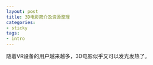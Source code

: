 ```yaml
---
layout: post
title: 3D电影简介及资源整理
categories:
- sticky
tags:
- intro
---
```


随着VR设备的用户越来越多，3D电影似乎又可以发光发热了。



